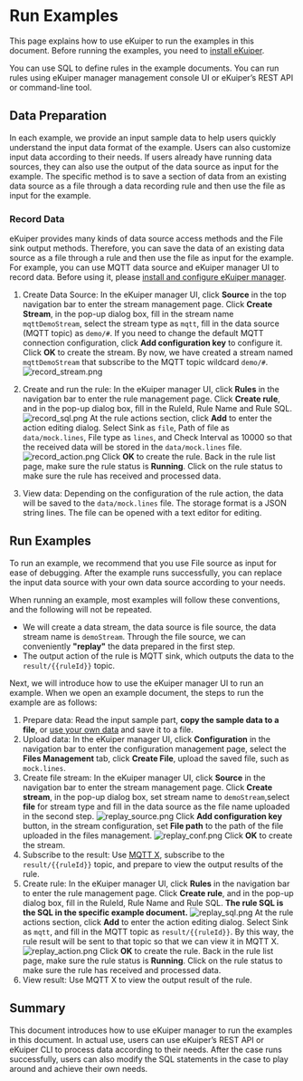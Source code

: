 # Run Examples

This page explains how to use eKuiper to run the examples in this document. Before running the examples, you need to [install eKuiper](../installation.md).

You can use SQL to define rules in the example documents. You can run rules using eKuiper manager management console UI or eKuiper’s REST API or command-line tool.

## Data Preparation

In each example, we provide an input sample data to help users quickly understand the input data format of the example. Users can also customize input data according to their needs. If users already have running data sources, they can also use the output of the data source as input for the example. The specific method is to save a section of data from an existing data source as a file through a data recording rule and then use the file as input for the example.

### Record Data

eKuiper provides many kinds of data source access methods and the File sink output methods. Therefore, you can save the data of an existing data source as a file through a rule and then use the file as input for the example. For example, you can use MQTT data source and eKuiper manager UI to record data. Before using it, please [install and configure eKuiper manager](../installation.md#running-ekuiper-with-management-console).

1. Create Data Source: In the eKuiper manager UI, click **Source** in the top navigation bar to enter the stream management page. Click **Create Stream**, in the pop-up dialog box, fill in the stream name `mqttDemoStream`, select the stream type as `mqtt`, fill in the data source (MQTT topic) as `demo/#`. If you need to change the default MQTT connection configuration, click **Add configuration key** to configure it. Click **OK** to create the stream. By now, we have created a stream named `mqttDemoStream` that subscribe to the MQTT topic wildcard `demo/#`. ![record_stream.png](./resources/record_stream.png)

2. Create and run the rule: In the eKuiper manager UI, click **Rules** in the navigation bar to enter the rule management page. Click **Create rule**, and in the pop-up dialog box, fill in the RuleId, Rule Name and Rule SQL. ![record_sql.png](./resources/record_sql.png) At the rule actions section, click **Add** to enter the action editing dialog. Select Sink as `file`, Path of file as `data/mock.lines`, File type as `lines`, and Check Interval as 10000 so that the received data will be stored in the `data/mock.lines` file.
   ![record_action.png](./resources/record_action.png)
   Click **OK** to create the rule. Back in the rule list page, make sure the rule status is **Running**. Click on the rule status to make sure the rule has received and processed data.

3. View data: Depending on the configuration of the rule action, the data will be saved to the `data/mock.lines` file. The storage format is a JSON string lines. The file can be opened with a text editor for editing.

## Run Examples

To run an example, we recommend that you use File source as input for ease of debugging. After the example runs successfully, you can replace the input data source with your own data source according to your needs.

When running an example, most examples will follow these conventions, and the following will not be repeated.

- We will create a data stream, the data source is file source, the data stream name is `demoStream`. Through the file source, we can conveniently **"replay"** the data prepared in the first step.
- The output action of the rule is MQTT sink, which outputs the data to the `result/{{ruleId}}` topic.

Next, we will introduce how to use the eKuiper manager UI to run an example. When we open an example document, the steps to run the example are as follows:

1. Prepare data: Read the input sample part, **copy the sample data to a file**, or [use your own data](#record-data) and save it to a file.
2. Upload data: In the eKuiper manager UI, click **Configuration** in the navigation bar to enter the configuration management page, select the **Files Management** tab, click **Create File**, upload the saved file, such as `mock.lines`.
3. Create file stream: In the eKuiper manager UI, click **Source** in the navigation bar to enter the stream management page. Click **Create stream**, in the pop-up dialog box, set stream name to `demoStream`,select **file** for stream type and fill in the data source as the file name uploaded in the second step. ![replay_source.png](./resources/replay_source.png) Click **Add configuration key** button, in the stream configuration, set **File path** to the path of the file uploaded in the files management. ![replay_conf.png](./resources/replay_conf.png) Click **OK** to create the stream.
4. Subscribe to the result: Use [MQTT X](https://mqttx.app/), subscribe to the `result/{{ruleId}}` topic, and prepare to view the output results of the rule.
5. Create rule: In the eKuiper manager UI, click **Rules** in the navigation bar to enter the rule management page. Click **Create rule**, and in the pop-up dialog box, fill in the RuleId, Rule Name and Rule SQL. **The rule SQL is the SQL in the specific example document.** ![replay_sql.png](./resources/replay_sql.png) At the rule actions section, click **Add** to enter the action editing dialog. Select Sink as `mqtt`, and fill in the MQTT topic as `result/{{ruleId}}`. By this way, the rule result will be sent to that topic so that we can view it in MQTT X. ![replay_action.png](./resources/replay_action.png) Click **OK** to create the rule. Back in the rule list page, make sure the rule status is **Running**. Click on the rule status to make sure the rule has received and processed data.
6. View result: Use MQTT X to view the output result of the rule.

## Summary

This document introduces how to use eKuiper manager to run the examples in this document. In actual use, users can use eKuiper’s REST API or eKuiper CLI to process data according to their needs. After the case runs successfully, users can also modify the SQL statements in the case to play around and achieve their own needs.
